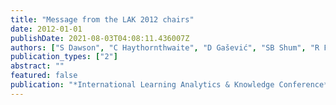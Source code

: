 ```yaml
---
title: "Message from the LAK 2012 chairs"
date: 2012-01-01
publishDate: 2021-08-03T04:08:11.436007Z
authors: ["S Dawson", "C Haythornthwaite", "D Gašević", "SB Shum", "R Ferguson"]
publication_types: ["2"]
abstract: ""
featured: false
publication: "*International Learning Analytics & Knowledge Conference*"
---
```


